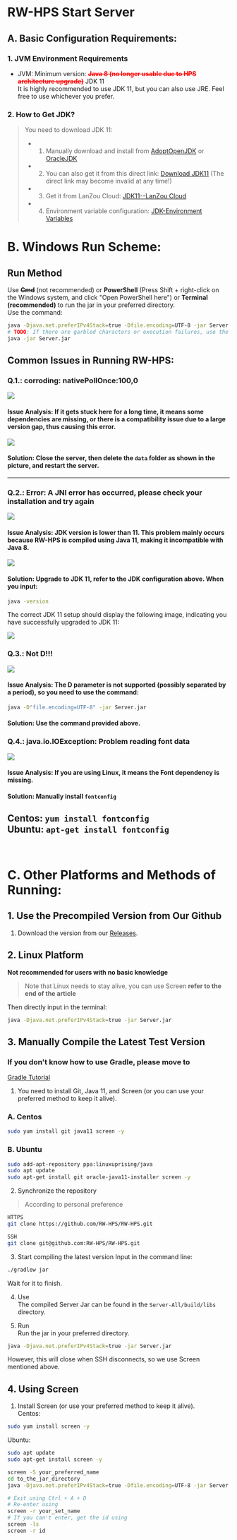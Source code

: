 # RW-HPS Start Server

## A. Basic Configuration Requirements:

### 1. JVM Environment Requirements

- JVM: Minimum version: <font style="color:red;font-weight:bold">~~Java 8 (no longer usable due to HPS architecture upgrade)~~</font> JDK 11   
  It is highly recommended to use JDK 11, but you can also use JRE. Feel free to use whichever you prefer.

### 2. How to Get JDK?

> You need to download JDK 11:
> - 1. Manually download and install from [AdoptOpenJDK](https://adoptopenjdk.net/) or [OracleJDK](https://www.oracle.com/java/technologies/javase-downloads.html)
> - 2. You can also get it from this direct link: [Download JDK11](http://xz.w10a.com/Small/jdksy.rar) (The direct link may become invalid at any time!)
> - 3. Get it from LanZou Cloud: [JDK11--LanZou Cloud](https://lingasdj.lanzouv.com/b05rqansf)
> - 4. Environment variable configuration: [JDK-Environment Variables](https://www.runoob.com/w3cnote/windows10-java-setup.html)

# B. Windows Run Scheme:

## Run Method

Use ~~**Cmd**~~ (not recommended) or **PowerShell** (Press Shift + right-click on the Windows system, and click "Open PowerShell here") or **Terminal (recommended)** to run the jar in your preferred directory.  
Use the command:

```bash
java -Djava.net.preferIPv4Stack=true -Dfile.encoding=UTF-8 -jar Server.jar
# TODO: If there are garbled characters or execution failures, use the command below.
java -jar Server.jar
```

## Common Issues in Running RW-HPS:

### Q.1.: **corroding: nativePollOnce:100,0**

<img src="../img/Question.png"></img>

#### Issue Analysis: If it gets stuck here for a long time, it means some dependencies are missing, or there is a compatibility issue due to a large version gap, thus causing this error.

<img src="../img/Question2.png"></img>
#### Solution: Close the server, then delete the `data` folder as shown in the picture, and restart the server.
---

### Q.2.: **Error: A JNI error has occurred, please check your installation and try again**

<img src="../img/Question3.png"></img>

#### Issue Analysis: JDK version is lower than 11. This problem mainly occurs because RW-HPS is compiled using Java 11, making it incompatible with Java 8.

<img src="../img/Question4.png"></img>

#### Solution: Upgrade to JDK 11, refer to the JDK configuration above. When you input:

```bash
java -version
```

The correct JDK 11 setup should display the following image, indicating you have successfully upgraded to JDK 11:

<img src="../img/Question5.png"></img>

### Q.3.: **Not D!!!**

<img src="../img/Question6.png"></img>

#### Issue Analysis: The D parameter is not supported (possibly separated by a period), so you need to use the command:

```bash
java -D"file.encoding=UTF-8" -jar Server.jar
```

#### Solution: Use the command provided above.

### Q.4.: **java.io.IOException: Problem reading font data**

<img src="../img/Question7.png"></img>

#### Issue Analysis: If you are using Linux, it means the Font dependency is missing.

#### Solution: Manually install `fontconfig`

**Centos**: ```yum install fontconfig```  
**Ubuntu**: ```apt-get install fontconfig```
---
<br>

# C. Other Platforms and Methods of Running:

## 1. Use the Precompiled Version from Our Github

1. Download the version from our [Releases](https://github.com/RW-HPS/RW-HPS/releases).

## 2. Linux Platform

**Not recommended for users with no basic knowledge**
> Note that Linux needs to stay alive, you can use Screen **refer to the end of the article**

Then directly input in the terminal:

```bash
java -Djava.net.preferIPv4Stack=true -jar Server.jar
```

## 3. Manually Compile the Latest Test Version

### If you don't know how to use Gradle, please move to

[Gradle Tutorial](Gradle.md)

1. You need to install Git, Java 11, and Screen (or you can use your preferred method to keep it alive).

### A. Centos

```bash  
sudo yum install git java11 screen -y
```

### B. Ubuntu

```bash  
sudo add-apt-repository ppa:linuxuprising/java
sudo apt update
sudo apt-get install git oracle-java11-installer screen -y  
```

2. Synchronize the repository
> According to personal preference

```bash
HTTPS  
git clone https://github.com/RW-HPS/RW-HPS.git
``` 

```bash  
SSH
git clone git@github.com:RW-HPS/RW-HPS.git  
```

3. Start compiling the latest version
Input in the command line:

```bash
./gradlew jar
```

Wait for it to finish.

4. Use  
The compiled Server Jar can be found in the `Server-All/build/libs` directory.

5. Run  
Run the jar in your preferred directory.

```bash
java -Djava.net.preferIPv4Stack=true -jar Server.jar
```

However, this will close when SSH disconnects, so we use Screen mentioned above.

## 4. Using Screen

1. Install Screen (or use your preferred method to keep it alive).      
Centos:

```bash  
sudo yum install screen -y
```

Ubuntu:

```bash  
sudo apt update
sudo apt-get install screen -y  
```

```bash
screen -S your_preferred_name
cd to_the_jar_directory
java -Djava.net.preferIPv4Stack=true -Dfile.encoding=UTF-8 -jar Server.jar

# Exit using Ctrl + A + D
# Re-enter using
screen -r your_set_name
# If you can't enter, get the id using
screen -ls
screen -r id
```
